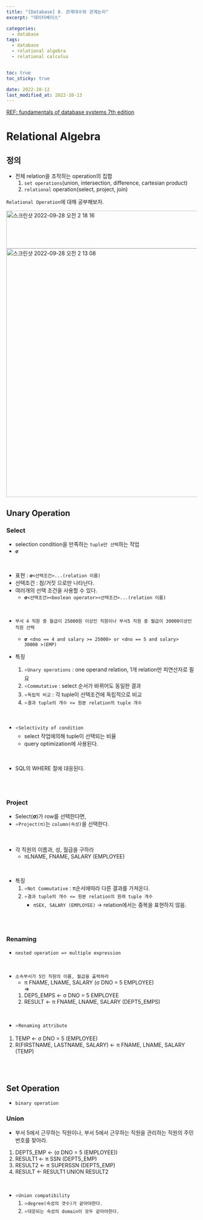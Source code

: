 ```yaml
---
title: "[Database] 8. 관계대수와 관계논리"
excerpt: "데이터베이스"

categories:
  - database
tags:
  - database
  - relational algebra
  - relational calculus


toc: true
toc_sticky: true

date: 2022-10-12
last_modified_at: 2022-10-13
---
```


[REF: fundamentals of database systems 7th edition](https://auhd.edu.ye/upfiles/elibrary/Azal2020-01-22-12-28-11-76901.pdf)

# Relational Algebra

## 정의

- 전체 relation을 조작하는 operation의 집합
  1. `set operations`(union, intersection, difference, cartesian product)
  2. `relational` operation(select, project, join)

`Relational Operation`에 대해 공부해보자.

<img width="700" height="100" alt="스크린샷 2022-09-28 오전 2 18 16" src="https://user-images.githubusercontent.com/76278794/192593314-c25bf068-741a-42df-a37c-809aeaf6706d.png">


<img width="657" alt="스크린샷 2022-09-28 오전 2 13 08" src="https://user-images.githubusercontent.com/76278794/192592340-bb4ebba5-c230-4be7-95bb-7ec12904c55d.png">

<br>

## Unary Operation

### Select

- selection condition을 만족하는 `tuple만 선택`하는 작업
- `𝛔`

<br>

- 표현 : `𝛔<선택조건>...(relation 이름)`
- 선택조건 : 참/거짓 으로만 나타난다.
- 여러개의 선택 조건을 사용할 수 있다.
	- `𝛔<선택조건><boolean operator><선택조건>...(relation 이름)`

<br>

- `부서 4 직원 중 월급이 25000원 이상인 직원이나 부서5 직원 중 월급이 30000이상인 직원 선택`
  - `𝛔 <dno == 4 and salary >= 25000> or <dno == 5 and salary>  30000 >(EMP)`

- 특징
	1. `⭐️Unary operations` : one operand relation, 1개 relation만 피연산자로 필요
	2. `⭐️Commutative` : select 순서가 바뀌어도 동일한 결과
	3. `⭐️독립적 비교` : 각 tuple이 선택조건에 독립적으로 비교
	4. `⭐️결과 tuple의 개수 <= 원본 relation의 tuple 개수`

<br>

- `⭐️Selectivity of condition`
	- select 작업에의해 tuple이 선택되는 비율
	- query optimization에 사용된다.

<br>

- SQL의 WHERE 절에 대응된다.

<br>
<br>

### Project

- Select(𝛔)가 row를 선택한다면,
- `⭐️Project(π)`는 `column(속성)`을 선택한다.

<br>

- 각 직원의 이름과, 성, 월급을 구하라
	- πLNAME, FNAME, SALARY (EMPLOYEE)

<br>

- 특징
	1. `⭐️Not Commutative` : π순서에따라 다른 결과를 가져온다.
	2. `⭐️결과 tuple의 개수 <= 원본 relation의 원래 tuple 개수`
		- `πSEX, SALARY (EMPLOYEE)` -> relation에서는 중복을 표현하지 않음.

<br><br>

### Renaming

- `nested operation => multiple expression`

<br>

- `소속부서가 5인 직원의 이름, 월급을 출력하라`
	- π FNAME, LNAME, SALARY (&sigma; DNO = 5 EMPLOYEE)  
	=>
	1. DEP5_EMPS <- &sigma; DNO = 5 EMPLOYEE
	2. RESULT <- π FNAME, LNAME, SALARY (DEPT5_EMPS)

<br>

- `⭐️Renaming attribute`
	
1. TEMP <- &sigma; DNO = 5 (EMPLOYEE)
2. R(FIRSTNAME, LASTNAME, SALARY) <- π FNAME, LNAME, SALARY (TEMP)


<br><br>

## Set Operation

- `binary operation`

### Union

- 부서 5에서 근무하는 직원이나, 부서 5에서 근무하는 직원을 관리하는 직원의 주민번호를 찾아라.
1. DEPT5_EMP <- (&sigma; DNO = 5 (EMPLOYEE)) 
2. RESULT1 <- π SSN (DEPT5_EMP)
3. RESULT2 <- π SUPERSSN (DEPT5_EMP)
4. RESULT <- RESULT1 UNION RESULT2

<br>

- `⭐️Union compatibility`
	1. `⭐️degree(속성의 갯수)가 같아야한다.`
	2. `⭐️대응되는 속성의 domain이 모두 같아야한다.`

<br>

